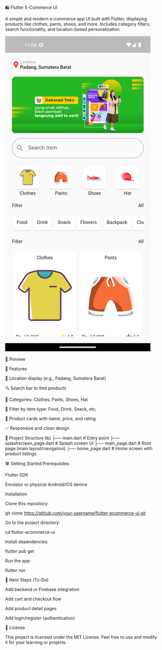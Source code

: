 🛍️ Flutter E-Commerce UI

A simple and modern e-commerce app UI built with Flutter, displaying products like clothes, pants, shoes, and more. Includes category filters, search functionality, and location-based personalization.

![image all](https://github.com/vinntodev/fl_dashboard/blob/a89a27bc9628097be72476b59dc98593d48545f2/ui.png)

📱 Preview

🚀 Features

📍 Location display (e.g., Padang, Sumatera Barat)

🔍 Search bar to find products

📂 Categories: Clothes, Pants, Shoes, Hat

🧃 Filter by item type: Food, Drink, Snack, etc.

🛒 Product cards with name, price, and rating

✅ Responsive and clean design

📁 Project Structure
lib/
├── main.dart                # Entry point
├── splashscreen_page.dart  # Splash screen UI
├── main_page.dart          # Root page (main layout/navigation)
├── home_page.dart          # Home screen with product listings

🛠️ Getting Started
Prerequisites

Flutter SDK

Emulator or physical Android/iOS device

Installation

Clone this repository:

git clone https://github.com/your-username/flutter-ecommerce-ui.git


Go to the project directory:

cd flutter-ecommerce-ui


Install dependencies:

flutter pub get


Run the app:

flutter run

📌 Next Steps (To-Do)

Add backend or Firebase integration

Add cart and checkout flow

Add product detail pages

Add login/register (authentication)

📃 License

This project is licensed under the MIT License.
Feel free to use and modify it for your learning or projects.

